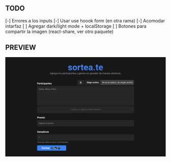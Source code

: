 ## TODO

[-] Errores a los inputs 
[-] Usar use hoook form (en otra rama)
[-] Acomodar intarfaz
[ ] Agregar dark/light mode + localStorage
[ ] Botones para compartir la imagen (react-share, ver otro paquete)


## PREVIEW

![vista previa del proyecto](./preview.png)